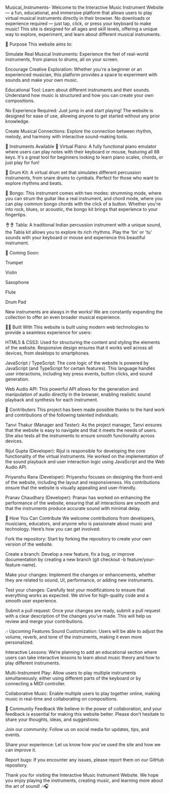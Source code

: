 Musical_Instruments-
Welcome to the Interactive Music Instrument Website — a fun, educational, and immersive platform that allows users to play virtual musical instruments directly in their browser. No downloads or experience required — just tap, click, or press your keyboard to make music! This site is designed for all ages and skill levels, offering a unique way to explore, experiment, and learn about different musical instruments.

🎯 Purpose
This website aims to:

Simulate Real Musical Instruments: Experience the feel of real-world instruments, from pianos to drums, all on your screen.

Encourage Creative Exploration: Whether you're a beginner or an experienced musician, this platform provides a space to experiment with sounds and make your own music.

Educational Tool: Learn about different instruments and their sounds. Understand how music is structured and how you can create your own compositions.

No Experience Required: Just jump in and start playing! The website is designed for ease of use, allowing anyone to get started without any prior knowledge.

Create Musical Connections: Explore the connection between rhythm, melody, and harmony with interactive sound-making tools.

🎵 Instruments Available
🎹 Virtual Piano: A fully functional piano emulator where users can play notes with their keyboard or mouse, featuring all 88 keys. It's a great tool for beginners looking to learn piano scales, chords, or just play for fun!

🥁 Drum Kit: A virtual drum set that simulates different percussion instruments, from snare drums to cymbals. Perfect for those who want to explore rhythms and beats.

🎸 Bongo: This instrument comes with two modes: strumming mode, where you can strum the guitar like a real instrument, and chord mode, where you can play common bongo chords with the click of a button. Whether you're into rock, blues, or acoustic, the bongo kit brings that experience to your fingertips.

🪘🪘 Tabla: A traditional Indian percussion instrument with a unique sound, the Tabla kit allows you to explore its rich rhythms. Play the 'tin' or 'tu' sounds with your keyboard or mouse and experience this beautiful instrument.

🎺 Coming Soon:

Trumpet

Violin

Saxophone

Flute

Drum Pad

New instruments are always in the works! We are constantly expanding the collection to offer an even broader musical experience.

🧑‍💻 Built With
This website is built using modern web technologies to provide a seamless experience for users:

HTML5 & CSS3: Used for structuring the content and styling the elements of the website. Responsive design ensures that it works well across all devices, from desktops to smartphones.

JavaScript / TypeScript: The core logic of the website is powered by JavaScript (and TypeScript for certain features). This language handles user interactions, including key press events, button clicks, and sound generation.

Web Audio API: This powerful API allows for the generation and manipulation of audio directly in the browser, enabling realistic sound playback and synthesis for each instrument.

🌟 Contributers
This project has been made possible thanks to the hard work and contributions of the following talented individuals:

Tanvi Thakur (Manager and Tester): As the project manager, Tanvi ensures that the website is easy to navigate and that it meets the needs of users. She also tests all the instruments to ensure smooth functionality across devices.

Rijul Gupta (Developer): Rijul is responsible for developing the core functionality of the virtual instruments. He worked on the implementation of the sound playback and user interaction logic using JavaScript and the Web Audio API.

Priyanshu Rana (Developer): Priyanshu focuses on designing the front-end of the website, including the layout and responsiveness. His contributions ensure that the website is visually appealing and user-friendly.

Pranav Chaudhary (Developer): Pranav has worked on enhancing the performance of the website, ensuring that all interactions are smooth and that the instruments produce accurate sound with minimal delay.

🚀 How You Can Contribute
We welcome contributions from developers, musicians, educators, and anyone who is passionate about music and technology. Here’s how you can get involved:

Fork the repository: Start by forking the repository to create your own version of the website.

Create a branch: Develop a new feature, fix a bug, or improve documentation by creating a new branch (git checkout -b feature/your-feature-name).

Make your changes: Implement the changes or enhancements, whether they are related to sound, UI, performance, or adding new instruments.

Test your changes: Carefully test your modifications to ensure that everything works as expected. We strive for high-quality code and a smooth user experience.

Submit a pull request: Once your changes are ready, submit a pull request with a clear description of the changes you’ve made. This will help us review and merge your contributions.

🎶 Upcoming Features
Sound Customization: Users will be able to adjust the volume, reverb, and tone of the instruments, making it even more personalized.

Interactive Lessons: We’re planning to add an educational section where users can take interactive lessons to learn about music theory and how to play different instruments.

Multi-Instrument Play: Allow users to play multiple instruments simultaneously, either using different parts of the keyboard or by connecting a MIDI controller.

Collaborative Music: Enable multiple users to play together online, making music in real-time and collaborating on compositions.

💬 Community Feedback
We believe in the power of collaboration, and your feedback is essential for making this website better. Please don’t hesitate to share your thoughts, ideas, and suggestions:

Join our community: Follow us on social media for updates, tips, and events.

Share your experience: Let us know how you’ve used the site and how we can improve it.

Report bugs: If you encounter any issues, please report them on our GitHub repository.

Thank you for visiting the Interactive Music Instrument Website. We hope you enjoy playing the instruments, creating music, and learning more about the art of sound! 🎶🎧
